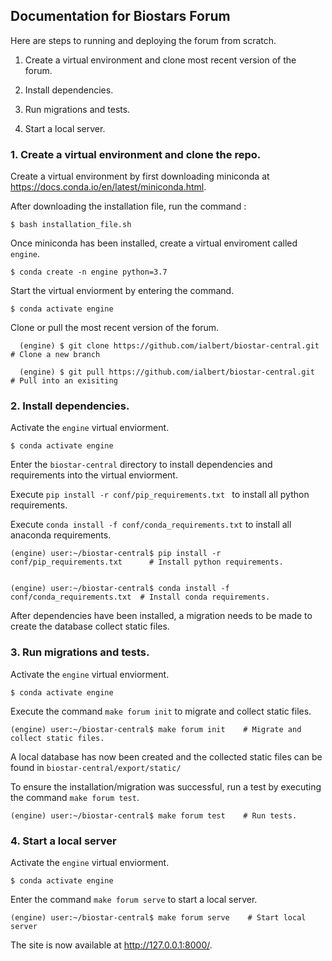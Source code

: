 ## Documentation for Biostars Forum 

Here are steps to running and deploying the forum from scratch.


1. Create a virtual environment and clone most recent version of the forum.


2. Install dependencies. 


3. Run migrations and tests. 


4. Start a local server. 


### 1. Create a virtual environment and clone the repo.

Create a virtual environment by first downloading miniconda at https://docs.conda.io/en/latest/miniconda.html. 

After downloading the installation file, run the command : 

    $ bash installation_file.sh      

Once miniconda has been installed, create a virtual enviroment called `engine`.

    $ conda create -n engine python=3.7
    
Start the virtual enviorment by entering the command.

    $ conda activate engine
    
Clone or pull the most recent version of the forum. 

      (engine) $ git clone https://github.com/ialbert/biostar-central.git  # Clone a new branch
      
      (engine) $ git pull https://github.com/ialbert/biostar-central.git   # Pull into an exisiting 
      
      
### 2. Install dependencies. 

Activate the `engine` virtual enviorment.

    $ conda activate engine

Enter the `biostar-central` directory to install dependencies and requirements into the virtual enviorment.

Execute `pip install -r conf/pip_requirements.txt ` to install all python requirements. 

Execute `conda install -f conf/conda_requirements.txt` to install all anaconda requirements.

    (engine) user:~/biostar-central$ pip install -r conf/pip_requirements.txt      # Install python requirements.
    
    
    (engine) user:~/biostar-central$ conda install -f conf/conda_requirements.txt  # Install conda requirements.
    
 After dependencies have been installed, a migration needs to be made to create the database collect static files.
 
 ### 3. Run migrations and tests. 
 
Activate the `engine` virtual enviorment.

    $ conda activate engine
    
Execute the command `make forum init` to migrate and collect static files. 
 
    (engine) user:~/biostar-central$ make forum init    # Migrate and collect static files. 

A local database has now been created and the collected static files can be found in `biostar-central/export/static/`

To ensure the installation/migration was successful, run a test by executing the command `make forum test`. 

    (engine) user:~/biostar-central$ make forum test    # Run tests. 
    
### 4. Start a local server 

Activate the `engine` virtual enviorment.

    $ conda activate engine
    
Enter the command `make forum serve` to start a local server.

    (engine) user:~/biostar-central$ make forum serve    # Start local server

The site is now available at http://127.0.0.1:8000/. 





 


